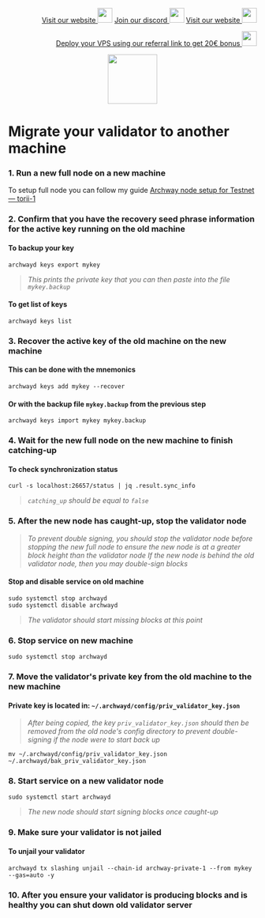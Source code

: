 <p style="font-size:14px" align="right">
<a href="https://kjnodes.com/" target="_blank">Visit our website <img src="https://user-images.githubusercontent.com/50621007/168689709-7e537ca6-b6b8-4adc-9bd0-186ea4ea4aed.png" width="30"/></a>
<a href="https://discord.gg/QmGfDKrA" target="_blank">Join our discord <img src="https://user-images.githubusercontent.com/50621007/176236430-53b0f4de-41ff-41f7-92a1-4233890a90c8.png" width="30"/></a>
<a href="https://kjnodes.com/" target="_blank">Visit our website <img src="https://user-images.githubusercontent.com/50621007/168689709-7e537ca6-b6b8-4adc-9bd0-186ea4ea4aed.png" width="30"/></a>
</p>

<p style="font-size:14px" align="right">
<a href="https://hetzner.cloud/?ref=y8pQKS2nNy7i" target="_blank">Deploy your VPS using our referral link to get 20€ bonus <img src="https://user-images.githubusercontent.com/50621007/174612278-11716b2a-d662-487e-8085-3686278dd869.png" width="30"/></a>
</p>

<p align="center">
  <img width="100" height="auto" src="https://user-images.githubusercontent.com/50621007/164164767-0a9590e5-b018-44de-8a3e-4ebdd905dfbc.png">
</p>

# Migrate your validator to another machine

### 1. Run a new full node on a new machine
To setup full node you can follow my guide [Archway node setup for Testnet — torii-1](https://github.com/kj89/testnet_manuals/blob/main/archway/README.md)

### 2. Confirm that you have the recovery seed phrase information for the active key running on the old machine

#### To backup your key
```
archwayd keys export mykey
```
> _This prints the private key that you can then paste into the file `mykey.backup`_

#### To get list of keys
```
archwayd keys list
```

### 3. Recover the active key of the old machine on the new machine

#### This can be done with the mnemonics
```
archwayd keys add mykey --recover
```

#### Or with the backup file `mykey.backup` from the previous step
```
archwayd keys import mykey mykey.backup
```

### 4. Wait for the new full node on the new machine to finish catching-up

#### To check synchronization status
```
curl -s localhost:26657/status | jq .result.sync_info
```
> _`catching_up` should be equal to `false`_

### 5. After the new node has caught-up, stop the validator node

> _To prevent double signing, you should stop the validator node before stopping the new full node to ensure the new node is at a greater block height than the validator node_
> _If the new node is behind the old validator node, then you may double-sign blocks_

#### Stop and disable service on old machine
```
sudo systemctl stop archwayd
sudo systemctl disable archwayd
```
> _The validator should start missing blocks at this point_

### 6. Stop service on new machine
```
sudo systemctl stop archwayd
```

### 7. Move the validator's private key from the old machine to the new machine
#### Private key is located in: `~/.archwayd/config/priv_validator_key.json`

> _After being copied, the key `priv_validator_key.json` should then be removed from the old node's config directory to prevent double-signing if the node were to start back up_
```
mv ~/.archwayd/config/priv_validator_key.json ~/.archwayd/bak_priv_validator_key.json
```

### 8. Start service on a new validator node
```
sudo systemctl start archwayd
```
> _The new node should start signing blocks once caught-up_

### 9. Make sure your validator is not jailed
#### To unjail your validator
```
archwayd tx slashing unjail --chain-id archway-private-1 --from mykey --gas=auto -y
```

### 10. After you ensure your validator is producing blocks and is healthy you can shut down old validator server
